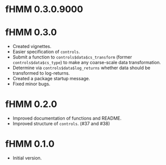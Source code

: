 # fHMM 0.3.0.9000

# fHMM 0.3.0
* Created vignettes.
* Easier specification of `controls`. 
* Submit a function to `controls$data$cs_transform` (former `controls$data$cs_type`) to make any coarse-scale data transformation.
* Determine via `controls$data$log_returns` whether data should be transformed to log-returns.
* Created a package startup message.
* Fixed minor bugs.

# fHMM 0.2.0
* Improved documentation of functions and README.
* Improved structure of `controls`. (#37 and #38)

# fHMM 0.1.0
* Initial version.